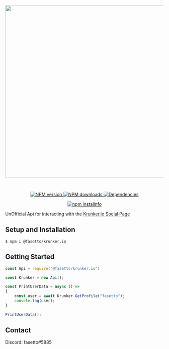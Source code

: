 <div align="center">
	<br>
  	<p>
		<a href="https://krunker.io"><img src="https://i.imgur.com/qvTc8OA.png" width="546"></a>
  	</p>
  	<br>
  	<p>
		<a href="https://www.npmjs.com/package/@fasetto/krunker.io">
			<img src="https://img.shields.io/npm/v/@fasetto/krunker.io.svg?maxAge=3600" alt="NPM version">
		</a>
		<a href="https://www.npmjs.com/package/@fasetto/krunker.io">
			<img src="https://img.shields.io/npm/dt/@fasetto/krunker.io.svg?maxAge=3600" alt="NPM downloads">
		</a>
		<a href="https://david-dm.org/fasetto/krunker.io">
			<img src="https://img.shields.io/david/fasetto/krunker.io.svg?maxAge=3600" alt="Dependencies">
		</a>
	</p>
  	<p>
		<a href="https://nodei.co/npm/@fasetto/krunker.io/">
			<img src="https://nodei.co/npm/@fasetto/krunker.io.png?downloads=true&stars=true" alt="npm installnfo">
		</a>
  	</p>
</div>

UnOfficial Api for interacting with the [Krunker.io Social Page](https://krunker.io/social.html)

## Setup and Installation

```
$ npm i @fasetto/krunker.io
```

## Getting Started
```js
const Api = require("@fasetto/krunker.io")

const Krunker = new Api();

const PrintUserData = async () =>
{
    const user = await Krunker.GetProfile("fasetto");
    console.log(user);
}

PrintUserData();
```

## Contact

Discord: fasetto#5885
